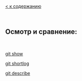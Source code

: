 [< к содержанию](./readme.md)

<br/>

## Осмотр и сравнение:

<br/> 

[git show](./show.md)

[git shortlog](./shortlog.md)

[git describe](./describe.md)